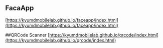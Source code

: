 ## FacaApp
[https://kyumdmobilelab.github.io/faceapp/index.html](https://kyumdmobilelab.github.io/faceapp/index.html)

##QRCode Scanner
[https://kyumdmobilelab.github.io/qrcode/index.html](https://kyumdmobilelab.github.io/qrcode/index.html)
